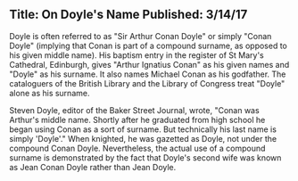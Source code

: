 Title: On Doyle's Name
Published: 3/14/17
---
Doyle is often referred to as "Sir Arthur Conan Doyle" or simply "Conan Doyle" (implying that Conan is part of a compound surname, as opposed to his given middle name). His baptism entry in the register of St Mary's Cathedral, Edinburgh, gives "Arthur Ignatius Conan" as his given names and "Doyle" as his surname. It also names Michael Conan as his godfather. The cataloguers of the British Library and the Library of Congress treat "Doyle" alone as his surname.

Steven Doyle, editor of the Baker Street Journal, wrote, "Conan was Arthur's middle name. Shortly after he graduated from high school he began using Conan as a sort of surname. But technically his last name is simply 'Doyle'." When knighted, he was gazetted as Doyle, not under the compound Conan Doyle. Nevertheless, the actual use of a compound surname is demonstrated by the fact that Doyle's second wife was known as Jean Conan Doyle rather than Jean Doyle.